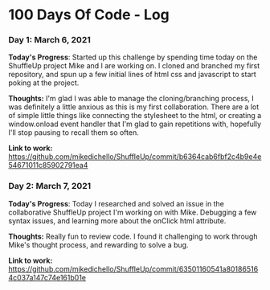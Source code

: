 # 100 Days Of Code - Log

### Day 1: March 6, 2021

**Today's Progress**: Started up this challenge by spending time today on the ShuffleUp project Mike and I are working on. I cloned and branched my first repository, and spun up a few initial lines of html css and javascript to start poking at the project.

**Thoughts:** I'm glad I was able to manage the cloning/branching process, I was definitely a little anxious as this is my first collaboration. There are a lot of simple little things like connecting the stylesheet to the html, or creating a window.onload event handler that I'm glad to gain repetitions with, hopefully I'll stop pausing to recall them so often.

**Link to work:** https://github.com/mikedichello/ShuffleUp/commit/b6364cab6fbf2c4b9e4e54671011c85902791ea4



### Day 2: March 7, 2021

**Today's Progress**: Today I researched and solved an issue in the collaborative ShuffleUp project I'm working on with Mike. Debugging a few syntax issues, and learning more about the onClick html attribute.

**Thoughts:** Really fun to review code. I found it challenging to work through Mike's thought process, and rewarding to solve a bug.

**Link to work:** https://github.com/mikedichello/ShuffleUp/commit/63501160541a801865164c037a147c74e161b01e
